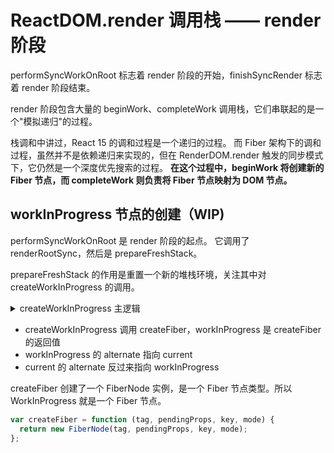 # ReactDOM.render 调用栈 —— render 阶段

performSyncWorkOnRoot 标志着 render 阶段的开始，finishSyncRender 标志着 render 阶段结束。

render 阶段包含大量的 beginWork、completeWork 调用栈，它们串联起的是一个"模拟递归"的过程。

栈调和中讲过，React 15 的调和过程是一个递归的过程。
而 Fiber 架构下的调和过程，虽然并不是依赖递归来实现的，但在 RenderDOM.render 触发的同步模式下，它仍然是一个深度优先搜索的过程。
**在这个过程中，beginWork 将创建新的 Fiber 节点，而 completeWork 则负责将 Fiber 节点映射为 DOM 节点。**

## workInProgress 节点的创建（WIP)

performSyncWorkOnRoot 是 render 阶段的起点。
它调用了 renderRootSync，然后是 prepareFreshStack。

prepareFreshStack 的作用是重置一个新的堆栈环境，关注其中对 createWorkInProgress 的调用。

<details>
<summary>
createWorkInProgress 主逻辑
</summary>

```javascript
// 这里入参中的 current 传入的是现有树结构中的 rootFiber 对象
function createWorkInProgress(current, pendingProps) {
  var workInProgress = current.alternate
  // ReactDOM.render 触发的首屏渲染将进入这个逻辑
  if (workInProgress === null) {
    // 这是需要你关注的第一个点，workInProgress 是 createFiber 方法的返回值
    workInProgress = createFiber(current.tag, pendingProps, current.key, current.mode)
    workInProgress.elementType = current.elementType
    workInProgress.type = current.type
    workInProgress.stateNode = current.stateNode
    // 这是需要你关注的第二个点，workInProgress 的 alternate 将指向 current
    workInProgress.alternate = current
    // 这是需要你关注的第三个点，current 的 alternate 将反过来指向 workInProgress
    current.alternate = workInProgress
  } else {
    // else 的逻辑此处先不用关注
  }

  // 以下省略大量 workInProgress 对象的属性处理逻辑
  // 返回 workInProgress 节点
  return workInProgress
}
```
</details>

- createWorkInProgress 调用 createFiber，workInProgress 是 createFiber 的返回值
- workInProgress 的 alternate 指向 current
- current 的 alternate 反过来指向 workInProgress

createFiber 创建了一个 FiberNode 实例，是一个 Fiber 节点类型。所以 WorkInProgress 就是一个 Fiber 节点。
```javascript
var createFiber = function (tag, pendingProps, key, mode) {
  return new FiberNode(tag, pendingProps, key, mode);
};
```
